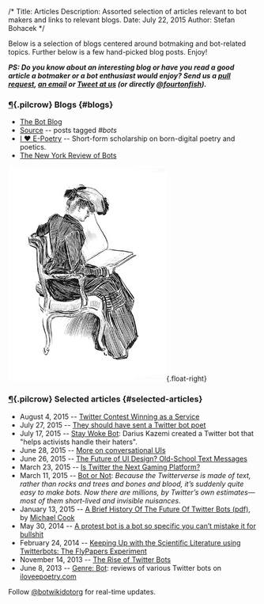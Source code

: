 /*
Title: Articles
Description: Assorted selection of articles relevant to bot makers and links to relevant blogs.
Date: July 22, 2015
Author: Stefan Bohacek
*/

Below is a selection of blogs centered around botmaking and bot-related topics. Further below is a few hand-picked blog posts. Enjoy!

***PS: Do you know about an interesting blog or have you read a good article a botmaker or a bot enthusiast would enjoy? Send us a [pull request](https://github.com/botwiki/botwiki.org), [an email](mailto:stefan@fourtonfish.com) or [Tweet at us](https://twitter.com/botwikidotorg) (or directly [@fourtonfish](https://twitter.com/fourtonfish)).***


### [¶](#blogs){.pilcrow} Blogs {#blogs}

- [The Bot Blog](https://thebotblog.wordpress.com/)
- [Source](https://source.opennews.org/en-US/articles/tags/bots/) -- posts tagged *#bots*
- [I ♥ E-Poetry](http://iloveepoetry.com/) -- Short-form scholarship on born-digital poetry and poetics.
- [The New York Review of Bots](http://nybots.tumblr.com/)

![A woman reading a WIRED magazine about Twitterbots](/content/images/illustrations/opening-768.jpg){.float-right}

### [¶](#selected-articles){.pilcrow} Selected articles {#selected-articles}

- August 4, 2015 -- [Twitter Contest Winning as a Service](http://www.hscott.net/twitter-contest-winning-as-a-service/)
- July 27, 2015 -- [They should have sent a Twitter bot poet](http://www.avclub.com/article/they-should-have-sent-twitter-bot-poet-222947)
- July 17, 2015 -- [Stay Woke Bot](http://feeltrain.com/blog/stay-woke/): Darius Kazemi created a Twitter bot that "helps activists handle their haters".
- June 28, 2015 -- [More on conversational UIs](http://interconnected.org/home/2015/06/28/more_on_conversational_uis)
- June 26, 2015 -- [The Future of UI Design? Old-School Text Messages](http://www.wired.com/2015/06/future-ui-design-old-school-text-messages/)
- March 23, 2015 -- [Is Twitter the Next Gaming Platform?](http://iq.intel.com/is-twitter-the-next-playground-for-gamers/)
- March 11, 2015 -- [Bot or Not](http://www.nybooks.com/blogs/nyrblog/2015/mar/11/twitter-bot-or-not/): *Because the Twitterverse is made of text, rather than rocks and trees and bones and blood, it’s suddenly quite easy to make bots. Now there are millions, by Twitter’s own estimates—most of them short-lived and invisible nuisances.*
- January 13, 2015 -- [A Brief History Of The Future Of Twitter Bots (pdf)](http://www.gamesbyangelina.org/talks/codecamp.pdf), by [Michael Cook](https://twitter.com/mtrc)
- May 30, 2014 -- [A protest bot is a bot so specific you can’t mistake it for bullshit](https://medium.com/@samplereality/a-protest-bot-is-a-bot-so-specific-you-cant-mistake-it-for-bullshit-90fe10b7fbaa)
- February 24, 2014 -- [Keeping Up with the Scientific Literature using Twitterbots: The FlyPapers Experiment](https://caseybergman.wordpress.com/2014/02/24/keeping-up-with-the-scientific-literature-using-twitterbots-the-flypapers-experiment/)
- November 14, 2013 -- [The Rise of Twitter Bots](http://www.newyorker.com/tech/elements/the-rise-of-twitter-bots)
- June 8, 2013 -- [Genre: Bot](http://iloveepoetry.com/?p=5427): reviews of various Twitter bots on [iloveepoetry.com](http://iloveepoetry.com/?p=5427)

Follow [@botwikidotorg](https://twitter.com/botwikidotorg) for real-time updates.